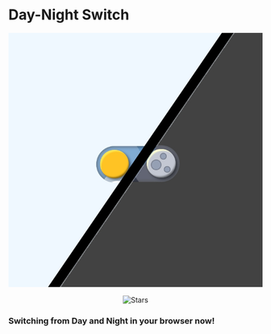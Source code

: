 # Day-Night Switch
![](preview.jpg)
<p align="center">
<img src="https://img.shields.io/github/stars/TurboHK/DayNightSwitch" alt="Stars">
</p>

### Switching from Day and Night in your browser now!
